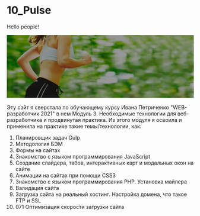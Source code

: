 # 10_Pulse

Hello people!

![Pulse](https://github.com/Sati-prog/10_Pulse/blob/main/src/img/bg/1_bg_run.jpg)

Эту сайт я сверстала по обучающему курсу Ивана Петриченко "WEB-разработчик 2021" в нем Модуль 3.
Необходимые технологии для веб-разработчика и продвинутая практика. Из этого модуля я освоила и применила на практике такие темы/технологии, как:

1) Планировщик задач Gulp
2) Методология БЭМ
3) Формы на сайтах
5) Знакомство с языком программирования JavaScript
6) Создание слайдера, табов, интерактивных карт и модальных окон на сайте
7) Анимации на сайтах при помощи CSS3
8) Знакомство с языком программирования PHP. Установка майлера
9) Валидация сайта
10) Загрузка сайта на реальный хостинг. Настройка домена, что такое FTP и SSL
11) 071 Оптимизация скорости загрузки сайта
